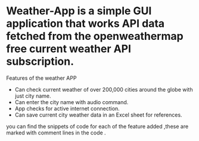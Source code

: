 # Weather-App is a simple GUI application that works API data fetched from the openweathermap free current weather API subscription.
Features of the weather APP
- Can check current weather of over 200,000 cities around the globe with just city name.
- Can enter the city name with audio command.
- App checks for active internet connection.
- Can save current city weather data in an Excel sheet for references.

you can find the snippets of code for each of the feature added ,these are marked with comment lines in the code .
